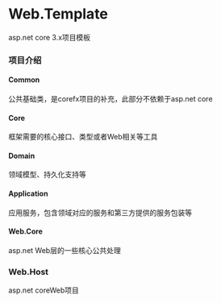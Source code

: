 # Web.Template
asp.net core 3.x项目模板

### 项目介绍

#### Common
公共基础类，是corefx项目的补充，此部分不依赖于asp.net core

#### Core
框架需要的核心接口、类型或者Web相关等工具

#### Domain
领域模型、持久化支持等

#### Application
应用服务，包含领域对应的服务和第三方提供的服务包装等

#### Web.Core
asp.net Web层的一些核心公共处理

### Web.Host
asp.net coreWeb项目

